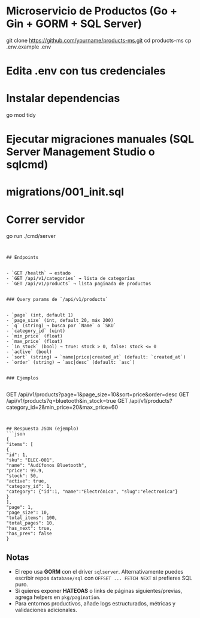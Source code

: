 # Microservicio de Productos (Go + Gin + GORM + SQL Server)
git clone https://github.com/yourname/products-ms.git
cd products-ms
cp .env.example .env
# Edita .env con tus credenciales


# Instalar dependencias
go mod tidy


# Ejecutar migraciones manuales (SQL Server Management Studio o sqlcmd)
# migrations/001_init.sql


# Correr servidor
go run ./cmd/server
```


## Endpoints


- `GET /health` → estado
- `GET /api/v1/categories` → lista de categorías
- `GET /api/v1/products` → lista paginada de productos


### Query params de `/api/v1/products`


- `page` (int, default 1)
- `page_size` (int, default 20, máx 200)
- `q` (string) → busca por `Name` o `SKU`
- `category_id` (uint)
- `min_price` (float)
- `max_price` (float)
- `in_stock` (bool) → true: stock > 0, false: stock <= 0
- `active` (bool)
- `sort` (string) → `name|price|created_at` (default: `created_at`)
- `order` (string) → `asc|desc` (default: `asc`)


### Ejemplos


```
GET /api/v1/products?page=1&page_size=10&sort=price&order=desc
GET /api/v1/products?q=bluetooth&in_stock=true
GET /api/v1/products?category_id=2&min_price=20&max_price=60
```


## Respuesta JSON (ejemplo)
```json
{
"items": [
{
"id": 1,
"sku": "ELEC-001",
"name": "Audífonos Bluetooth",
"price": 99.9,
"stock": 50,
"active": true,
"category_id": 1,
"category": {"id":1, "name":"Electrónica", "slug":"electronica"}
}
],
"page": 1,
"page_size": 10,
"total_items": 100,
"total_pages": 10,
"has_next": true,
"has_prev": false
}
```


## Notas
- El repo usa **GORM** con el driver `sqlserver`. Alternativamente puedes escribir repos `database/sql` con `OFFSET ... FETCH NEXT` si prefieres SQL puro.
- Si quieres exponer **HATEOAS** o links de páginas siguientes/previas, agrega helpers en `pkg/pagination`.
- Para entornos productivos, añade logs estructurados, métricas y validaciones adicionales.